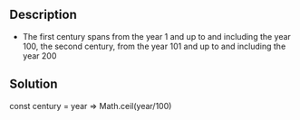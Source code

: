 ## Description

- The first century spans from the year 1 and up to and including the year 100, the second century, from the year 101 and up to and including the year 200

## Solution

const century = year => Math.ceil(year/100)